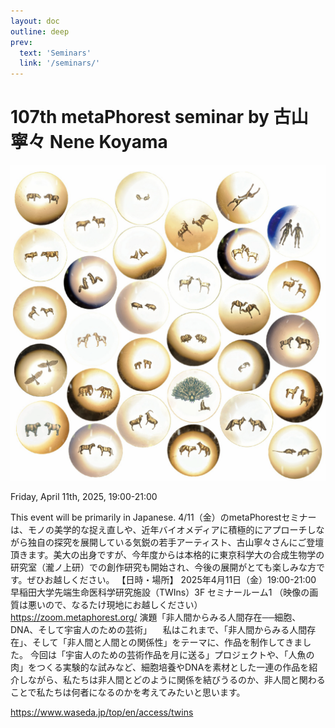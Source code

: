 ```yaml
---
layout: doc
outline: deep
prev:
  text: 'Seminars'
  link: '/seminars/'
---
```


# 107th metaPhorest seminar by 古山寧々 Nene Koyama

![](/public/seminars/107/107.png)

Friday, April 11th, 2025, 19:00-21:00


This event will be primarily in Japanese.
4/11（金）のmetaPhorestセミナーは、モノの美学的な捉え直しや、近年バイオメディアに積極的にアプローチしながら独自の探究を展開している気鋭の若手アーティスト、古山寧々さんにご登壇頂きます。美大の出身ですが、今年度からは本格的に東京科学大の合成生物学の研究室（瀧ノ上研）での創作研究も開始され、今後の展開がとても楽しみな方です。ぜひお越しください。
【日時・場所】
2025年4月11日（金）19:00-21:00
早稲田大学先端生命医科学研究施設（TWIns）3F セミナールーム1
<zoom>（映像の画質は悪いので、なるたけ現地にお越しください）
https://zoom.metaphorest.org/
演題「非人間からみる人間存在──細胞、DNA、そして宇宙人のための芸術」
　私はこれまで、「非人間からみる人間存在」、そして「非人間と人間との関係性」をテーマに、作品を制作してきました。
今回は「宇宙人のための芸術作品を月に送る」プロジェクトや、「人魚の肉」をつくる実験的な試みなど、細胞培養やDNAを素材とした一連の作品を紹介しながら、私たちは非人間とどのように関係を結びうるのか、非人間と関わることで私たちは何者になるのかを考えてみたいと思います。

https://www.waseda.jp/top/en/access/twins

